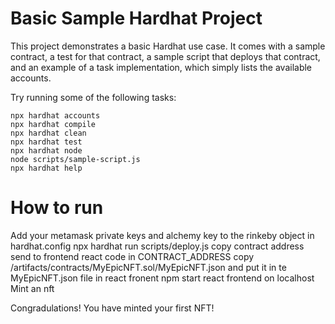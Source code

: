 # Basic Sample Hardhat Project

This project demonstrates a basic Hardhat use case. It comes with a sample contract, a test for that contract, a sample script that deploys that contract, and an example of a task implementation, which simply lists the available accounts.

Try running some of the following tasks:

```shell
npx hardhat accounts
npx hardhat compile
npx hardhat clean
npx hardhat test
npx hardhat node
node scripts/sample-script.js
npx hardhat help
```

# How to run 
Add your metamask private keys and alchemy key to the rinkeby object in hardhat.config
npx hardhat run scripts/deploy.js
copy contract address send to frontend react code in CONTRACT_ADDRESS
copy /artifacts/contracts/MyEpicNFT.sol/MyEpicNFT.json and put it in te MyEpicNFT.json file in react fronent
npm start react frontend on localhost
Mint an nft

Congradulations! You have minted your first NFT!

